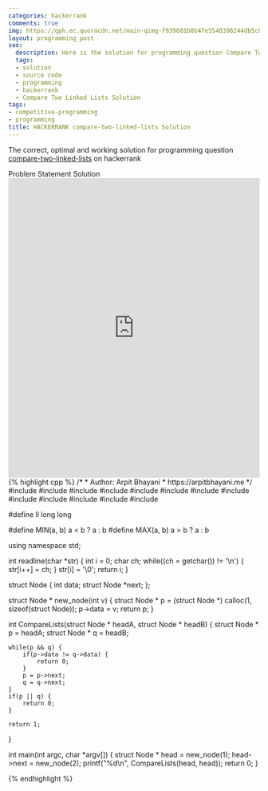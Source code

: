 ```yaml
---
categories: hackerrank
comments: true
img: https://qph.ec.quoracdn.net/main-qimg-f939681b0b47e5540398244db5c8966f?convert_to_webp=true
layout: programming_post
seo:
  description: Here is the solution for programming question Compare Two Linked Lists on hackerrank
  tags:
  - solution
  - source code
  - programming
  - hackerrank
  - Compare Two Linked Lists Solution
tags:
- competitive-programming
- programming
title: HACKERRANK compare-two-linked-lists Solution
---
```

The correct, optimal and working solution for programming question [compare-two-linked-lists](https://www.hackerrank.com/challenges/compare-two-linked-lists) on hackerrank

<div class="ui secondary pointing large menu">
  <a class="grey item" data-tab="problem-statement">
    Problem Statement
  </a>
  <a class="active item grey" data-tab="solution">
    Solution
  </a>
</div>
<div class="ui bottom attached tab" data-tab="problem-statement">
    <iframe src="https://www.hackerrank.com/challenges/compare-two-linked-lists" width="100%" height="600px" style="overflow: scroll; border: none;"></iframe>
</div>
<div class="ui bottom attached active tab" data-tab="solution">
{% highlight cpp %}
/*
 *  Author: Arpit Bhayani
 *  https://arpitbhayani.me
 */
#include <cmath>
#include <cstdio>
#include <cstdlib>
#include <climits>
#include <deque>
#include <iostream>
#include <list>
#include <limits>
#include <map>
#include <queue>
#include <set>
#include <stack>
#include <vector>

#define ll long long

#define MIN(a, b) a < b ? a : b
#define MAX(a, b) a > b ? a : b

using namespace std;

int readline(char *str) {
    int i = 0;
    char ch;
    while((ch = getchar()) != '\n') {
        str[i++] = ch;
    }
    str[i] = '\0';
    return i;
}

struct Node {
    int data;
    struct Node *next;
};

struct Node * new_node(int v) {
    struct Node * p = (struct Node *) calloc(1, sizeof(struct Node));
    p->data = v;
    return p;
}

int CompareLists(struct Node * headA, struct Node * headB) {
    struct Node * p = headA;
    struct Node * q = headB;

    while(p && q) {
        if(p->data != q->data) {
            return 0;
        }
        p = p->next;
        q = q->next;
    }
    if(p || q) {
        return 0;
    }

    return 1;
}

int main(int argc, char *argv[]) {
    struct Node * head = new_node(1);
    head->next = new_node(2);
    printf("%d\n", CompareLists(head, head));
    return 0;
}

{% endhighlight %}
</div>
